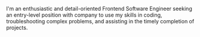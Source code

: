 I'm an enthusiastic and detail-oriented Frontend Software Engineer seeking an entry-level position with company to use
my skills in coding, troubleshooting complex problems, and assisting in the timely completion of projects.
